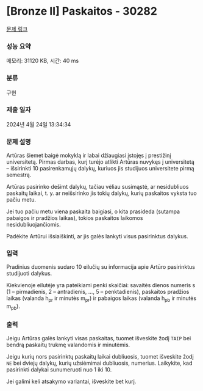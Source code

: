 # [Bronze II] Paskaitos - 30282 

[문제 링크](https://www.acmicpc.net/problem/30282) 

### 성능 요약

메모리: 31120 KB, 시간: 40 ms

### 분류

구현

### 제출 일자

2024년 4월 24일 13:34:34

### 문제 설명

<p>Artūras šiemet baigė mokyklą ir labai džiaugiasi įstojęs į prestižinį universitetą. Pirmas darbas, kurį turėjo atlikti Artūras nuvykęs į universitetą – išsirinkti 10 pasirenkamųjų dalykų, kuriuos jis studijuos universitete pirmą semestrą.</p>

<p>Artūras pasirinko dešimt dalykų, tačiau vėliau susimąstė, ar nesidubliuos paskaitų laikai, t. y. ar neišsirinko jis tokių dalykų, kurių paskaitos vyksta tuo pačiu metu.</p>

<p>Jei tuo pačiu metu viena paskaita baigiasi, o kita prasideda (sutampa pabaigos ir pradžios laikas), tokios paskaitos laikomos nesidubliuojančiomis.</p>

<p>Padėkite Artūrui išsiaiškinti, ar jis galės lankyti visus pasirinktus dalykus.</p>

### 입력 

 <p>Pradinius duomenis sudaro 10 eilučių su informacija apie Artūro pasirinktus studijuoti dalykus.</p>

<p>Kiekvienoje eilutėje yra pateikiami penki skaičiai: savaitės dienos numeris s (1 – pirmadienis, 2 – antradienis, ..., 5 – penktadienis), paskaitos pradžios laikas (valanda h<sub>pr</sub> ir minutės m<sub>pr</sub>) ir pabaigos laikas (valanda h<sub>pb</sub> ir minutės m<sub>pb</sub>).</p>

### 출력 

 <p>Jeigu Artūras galės lankyti visas paskaitas, tuomet išveskite žodį <code>TAIP</code> bei bendrą paskaitų trukmę valandomis ir minutėmis.</p>

<p>Jeigu kurių nors pasirinktų paskaitų laikai dubliuosis, tuomet išveskite žodį <code>NE</code> bei dviejų dalykų, kurių užsiėmimai dubliuosis, numerius. Laikykite, kad pasirinkti dalykai sunumeruoti nuo 1 iki 10.</p>

<p>Jei galimi keli atsakymo variantai, išveskite bet kurį.</p>

